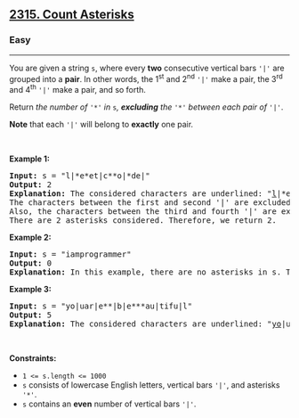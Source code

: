 <h2><a href="https://leetcode.com/problems/count-asterisks/">2315. Count Asterisks</a></h2><h3>Easy</h3><hr><div><p>You are given a string <code>s</code>, where every <strong>two</strong> consecutive vertical bars <code>'|'</code> are grouped into a <strong>pair</strong>. In other words, the 1<sup>st</sup> and 2<sup>nd</sup> <code>'|'</code> make a pair, the 3<sup>rd</sup> and 4<sup>th</sup> <code>'|'</code> make a pair, and so forth.</p>

<p>Return <em>the number of </em><code>'*'</code><em> in </em><code>s</code><em>, <strong>excluding</strong> the </em><code>'*'</code><em> between each pair of </em><code>'|'</code>.</p>

<p><strong>Note</strong> that each <code>'|'</code> will belong to <strong>exactly</strong> one pair.</p>

<p>&nbsp;</p>
<p><strong class="example">Example 1:</strong></p>

<pre><strong>Input:</strong> s = "l|*e*et|c**o|*de|"
<strong>Output:</strong> 2
<strong>Explanation:</strong> The considered characters are underlined: "<u>l</u>|*e*et|<u>c**o</u>|*de|".
The characters between the first and second '|' are excluded from the answer.
Also, the characters between the third and fourth '|' are excluded from the answer.
There are 2 asterisks considered. Therefore, we return 2.</pre>

<p><strong class="example">Example 2:</strong></p>

<pre><strong>Input:</strong> s = "iamprogrammer"
<strong>Output:</strong> 0
<strong>Explanation:</strong> In this example, there are no asterisks in s. Therefore, we return 0.
</pre>

<p><strong class="example">Example 3:</strong></p>

<pre><strong>Input:</strong> s = "yo|uar|e**|b|e***au|tifu|l"
<strong>Output:</strong> 5
<strong>Explanation:</strong> The considered characters are underlined: "<u>yo</u>|uar|<u>e**</u>|b|<u>e***au</u>|tifu|<u>l</u>". There are 5 asterisks considered. Therefore, we return 5.</pre>

<p>&nbsp;</p>
<p><strong>Constraints:</strong></p>

<ul>
	<li><code>1 &lt;= s.length &lt;= 1000</code></li>
	<li><code>s</code> consists of lowercase English letters, vertical bars <code>'|'</code>, and asterisks <code>'*'</code>.</li>
	<li><code>s</code> contains an <strong>even</strong> number of vertical bars <code>'|'</code>.</li>
</ul>
</div>